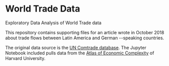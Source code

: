 # World Trade Data
Exploratory Data Analysis of World Trade data

This repository contains supporting files for an article wrote in October 2018 about trade flows between Latin America and German --speaking countries.

The original data source is the <a href="https://comtrade.un.org/"> UN Comtrade database</a>. The Jupyter Notebook included pulls data from the <a href="http://atlas.cid.harvard.edu/">Atlas of Economic Complexity</a> of Harvard University.

